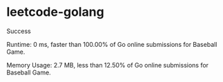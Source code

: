 # leetcode-golang

Success

Runtime: 0 ms, faster than 100.00% of Go online submissions for Baseball Game.

Memory Usage: 2.7 MB, less than 12.50% of Go online submissions for Baseball Game.
